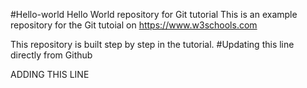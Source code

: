 
#Hello-world
Hello World repository for Git tutorial
This is an example repository for the Git tutoial on https://www.w3schools.com

This repository is built step by step in the tutorial.
#Updating this line directly from Github


ADDING THIS LINE
